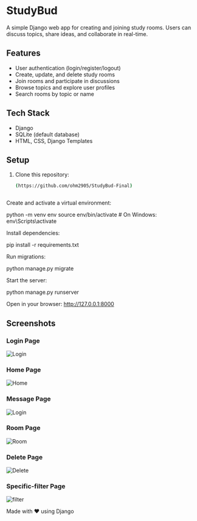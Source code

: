 # StudyBud

A simple Django web app for creating and joining study rooms. Users can discuss topics, share ideas, and collaborate in real-time.

## Features
- User authentication (login/register/logout)
- Create, update, and delete study rooms
- Join rooms and participate in discussions
- Browse topics and explore user profiles
- Search rooms by topic or name

## Tech Stack
- Django
- SQLite (default database)
- HTML, CSS, Django Templates

## Setup
1. Clone this repository:
   ```bash
   (https://github.com/ohm2905/StudyBud-Final)



Create and activate a virtual environment:

python -m venv env
source env/bin/activate  # On Windows: env\Scripts\activate


Install dependencies:

pip install -r requirements.txt


Run migrations:

python manage.py migrate


Start the server:

python manage.py runserver


Open in your browser:
http://127.0.0.1:8000

## Screenshots


### Login Page
![Login](ScreenShot/first.png)


### Home Page
![Home](ScreenShot/second.png)

### Message Page
![Login](ScreenShot/third.png)

### Room Page
![Room](ScreenShot/fourth.png)


### Delete Page
![Delete](ScreenShot/fifth.png)


### Specific-filter Page
![filter](ScreenShot/sixth.png)


Made with ❤️ using Django
